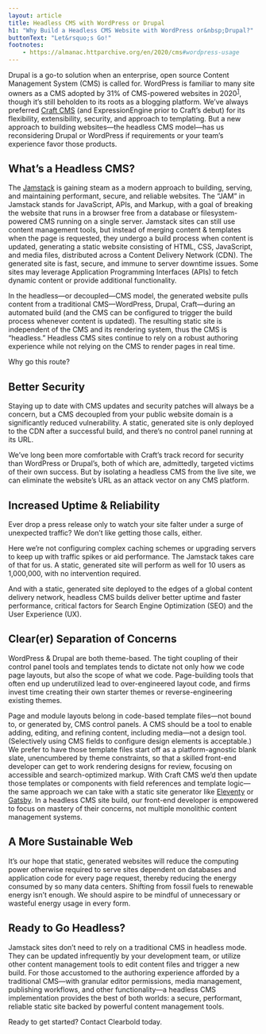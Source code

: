 ```yaml
---
layout: article
title: Headless CMS with WordPress or Drupal
h1: "Why Build a Headless CMS Website with WordPress or&nbsp;Drupal?"
buttonText: "Let&rsquo;s Go!"
footnotes:
    - https://almanac.httparchive.org/en/2020/cms#wordpress-usage
---
```

Drupal is a go-to solution when an enterprise, open source Content Management System (CMS) is called for. WordPress is familiar to many site owners as a CMS adopted by 31% of CMS-powered websites in 2020<sup>[1](#footnote1)</sup>, though it&rsquo;s still beholden to its roots as a blogging platform. We&rsquo;ve always preferred <a href="https://craftcms.com" target="_blank">Craft CMS</a> (and ExpressionEngine prior to Craft&rsquo;s debut) for its flexibility, extensibility, security, and approach to templating. But a new approach to building websites&mdash;the headless CMS model&mdash;has us reconsidering Drupal or WordPress if requirements or your team&rsquo;s experience favor those products.

## What&rsquo;s a Headless CMS?

The <a href="https://jamstack.org" target="_blank">Jamstack</a> is gaining steam as a modern approach to building, serving, and maintaining performant, secure, and reliable websites. The &ldquo;JAM&rdquo; in Jamstack stands for JavaScript, APIs, and Markup, with a goal of breaking the website that runs in a browser free from a database or filesystem-powered CMS running on a single server. Jamstack sites can still use content management tools, but instead of merging content & templates when the page is requested, they undergo a build process when content is updated, generating a static website consisting of HTML, CSS, JavaScript, and media files, distributed across a Content Delivery Network (CDN). The generated site is fast, secure, and immune to server downtime issues. Some sites may leverage Application Programming Interfaces (APIs) to fetch dynamic content or provide additional functionality.

In the headless&mdash;or decoupled&mdash;CMS model, the generated website pulls content from a traditional CMS&mdash;WordPress, Drupal, Craft&mdash;during an automated build (and the CMS can be configured to trigger the build process whenever content is updated). The resulting static site is independent of the CMS and its rendering system, thus the CMS is &ldquo;headless.&rdquo; Headless CMS sites continue to rely on a robust authoring experience while not relying on the CMS to render pages in real time.

Why go this route?

## Better Security

Staying up to date with CMS updates and security patches will always be a concern, but a CMS decoupled from your public website domain is a significantly reduced vulnerability. A static, generated site is only deployed to the CDN after a successful build, and there&rsquo;s no control panel running at its URL.

We&rsquo;ve long been more comfortable with Craft&rsquo;s track record for security than WordPress or Drupal&rsquo;s, both of which are, admittedly, targeted victims of their own success. But by isolating a headless CMS from the live site, we can eliminate the website&rsquo;s URL as an attack vector on any CMS platform.

## Increased Uptime &amp; Reliability

Ever drop a press release only to watch your site falter under a surge of unexpected traffic? We don&rsquo;t like getting those calls, either.

Here we&rsquo;re not configuring complex caching schemes or upgrading servers to keep up with traffic spikes or aid performance. The Jamstack takes care of that for us. A static, generated site will perform as well for 10 users as 1,000,000, with no intervention required.

And with a static, generated site deployed to the edges of a global content delivery network, headless CMS builds deliver better uptime and faster performance, critical factors for Search Engine Optimization (SEO) and the User Experience (UX).

## Clear(er) Separation of Concerns

WordPress & Drupal are both theme-based. The tight coupling of their control panel tools and templates tends to dictate not only how we code page layouts, but also the scope of what we code. Page-building tools that often end up underutilized lead to over-engineered layout code, and firms invest time creating their own starter themes or reverse-engineering existing themes.

Page and module layouts belong in code-based template files&mdash;not bound to, or generated by, CMS control panels. A CMS should be a tool to enable adding, editing, and refining content, including media&mdash;not a design tool. (Selectively using CMS fields to configure design elements is acceptable.) We prefer to have those template files start off as a platform-agnostic blank slate, unencumbered by theme constraints, so that a skilled front-end developer can get to work rendering designs for review, focusing on accessible and search-optimized markup. With Craft CMS we&rsquo;d then update those templates or components with field references and template logic&mdash;the same approach we can take with a static site generator like <a href="https://www.11ty.dev/" target="_blank">Eleventy</a> or <a href="https://www.gatsbyjs.com/" target="_blank">Gatsby</a>. In a headless CMS site build, our front-end developer is empowered to focus on mastery of their concerns, not multiple monolithic content management systems.

## A More Sustainable Web

It&rsquo;s our hope that static, generated websites will reduce the computing power otherwise required to serve sites dependent on databases and application code for every page request, thereby reducing the energy consumed by so many data centers. Shifting from fossil fuels to renewable energy isn&rsquo;t enough. We should aspire to be mindful of unnecessary or wasteful energy usage in every form.

## Ready to Go Headless?

Jamstack sites don&rsquo;t need to rely on a traditional CMS in headless mode. They can be updated infrequently by your development team, or utilize other content management tools to edit content files and trigger a new build. For those accustomed to the authoring experience afforded by a traditional CMS—with granular editor permissions, media management, publishing workflows, and other functionality&mdash;a headless CMS implementation provides the best of both worlds: a secure, performant, reliable static site backed by powerful content management tools.

Ready to get started? Contact&nbsp;Clearbold&nbsp;today.